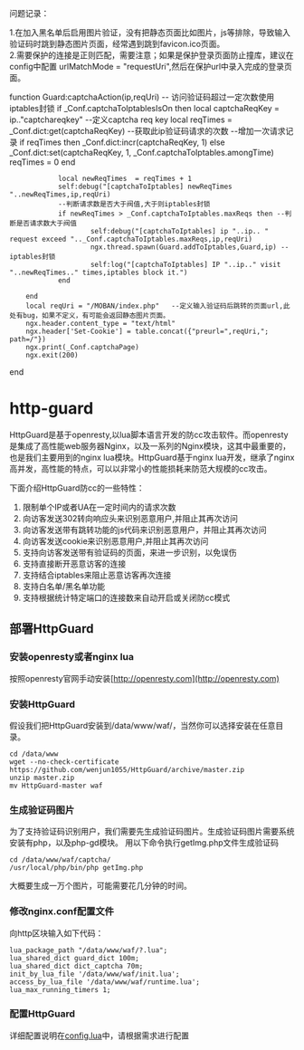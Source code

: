 问题记录：<br/>

1.在加入黑名单后启用图片验证，没有把静态页面比如图片，js等排除，导致输入验证码时跳到静态图片页面，经常遇到跳到favicon.ico页面。<br/>
2.需要保护的连接是正则匹配，需要注意；如果是保护登录页面防止撞库，建议在config中配置 urlMatchMode = "requestUri",然后在保护url中录入完成的登录页面。<br/>

function Guard:captchaAction(ip,reqUri)
        -- 访问验证码超过一定次数使用iptables封锁
        if _Conf.captchaToIptablesIsOn then
                local captchaReqKey = ip.."captchareqkey" --定义captcha req key
                local reqTimes = _Conf.dict:get(captchaReqKey) --获取此ip验证码请求的次数
                --增加一次请求记录
                if reqTimes then
                        _Conf.dict:incr(captchaReqKey, 1)
                else
                        _Conf.dict:set(captchaReqKey, 1, _Conf.captchaToIptables.amongTime)
                        reqTimes = 0
                end

                local newReqTimes  = reqTimes + 1
                self:debug("[captchaToIptables] newReqTimes "..newReqTimes,ip,reqUri)
                --判断请求数是否大于阀值,大于则iptables封锁
                if newReqTimes > _Conf.captchaToIptables.maxReqs then --判断是否请求数大于阀值
                        self:debug("[captchaToIptables] ip "..ip.. " request exceed ".._Conf.captchaToIptables.maxReqs,ip,reqUri)
                        ngx.thread.spawn(Guard.addToIptables,Guard,ip) -- iptables封锁
                        self:log("[captchaToIptables] IP "..ip.." visit "..newReqTimes.." times,iptables block it.")
                end

        end
        local reqUri = "/MOBAN/index.php"   --定义输入验证码后跳转的页面url,此处有bug，如果不定义，有可能会返回静态图片页面。
        ngx.header.content_type = "text/html"
        ngx.header['Set-Cookie'] = table.concat({"preurl=",reqUri,"; path=/"})
        ngx.print(_Conf.captchaPage)
        ngx.exit(200)
end

# http-guard

HttpGuard是基于openresty,以lua脚本语言开发的防cc攻击软件。而openresty是集成了高性能web服务器Nginx，以及一系列的Nginx模块，这其中最重要的，也是我们主要用到的nginx lua模块。HttpGuard基于nginx lua开发，继承了nginx高并发，高性能的特点，可以以非常小的性能损耗来防范大规模的cc攻击。

下面介绍HttpGuard防cc的一些特性：

1. 限制单个IP或者UA在一定时间内的请求次数
2. 向访客发送302转向响应头来识别恶意用户,并阻止其再次访问
3. 向访客发送带有跳转功能的js代码来识别恶意用户，并阻止其再次访问
4. 向访客发送cookie来识别恶意用户,并阻止其再次访问
5. 支持向访客发送带有验证码的页面，来进一步识别，以免误伤
6. 支持直接断开恶意访客的连接
7. 支持结合iptables来阻止恶意访客再次连接
8. 支持白名单/黑名单功能
9. 支持根据统计特定端口的连接数来自动开启或关闭防cc模式

## 部署HttpGuard
### 安装openresty或者nginx lua

按照openresty官网手动安装[http://openresty.com](http://openresty.com)

### 安装HttpGuard

假设我们把HttpGuard安装到/data/www/waf/，当然你可以选择安装在任意目录。

```
cd /data/www
wget --no-check-certificate https://github.com/wenjun1055/HttpGuard/archive/master.zip
unzip master.zip
mv HttpGuard-master waf
```

### 生成验证码图片

为了支持验证码识别用户，我们需要先生成验证码图片。生成验证码图片需要系统安装有php，以及php-gd模块。
用以下命令执行getImg.php文件生成验证码

```
cd /data/www/waf/captcha/
/usr/local/php/bin/php getImg.php
```

大概要生成一万个图片，可能需要花几分钟的时间。

### 修改nginx.conf配置文件

向http区块输入如下代码：

```
lua_package_path "/data/www/waf/?.lua";
lua_shared_dict guard_dict 100m;
lua_shared_dict dict_captcha 70m;
init_by_lua_file '/data/www/waf/init.lua';
access_by_lua_file '/data/www/waf/runtime.lua';
lua_max_running_timers 1;
```

### 配置HttpGuard

详细配置说明在[config.lua](https://github.com/wenjun1055/HttpGuard/blob/master/guard.lua)中，请根据需求进行配置
